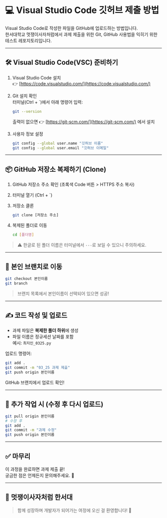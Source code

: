 # 💻 Visual Studio Code 깃허브 제출 방법

Visual Studio Code로 작성한 파일을 GitHub에 업로드하는 방법입니다.  
한서대학교 멋쟁이사자처럼에서 과제 제출을 위한 Git, GitHub 사용법을 익히기 위한 테스트 레포지토리입니다.

---

## 🛠️ Visual Studio Code(VSC) 준비하기

1. Visual Studio Code 설치  
   👉 [https://code.visualstudio.com/](https://code.visualstudio.com/)

2. Git 설치 확인  
   터미널(Ctrl + \`)에서 아래 명령어 입력:
   ```bash
   git --version
   ```
   출력이 없으면 👉 [https://git-scm.com/](https://git-scm.com/) 에서 설치

3. 사용자 정보 설정
   ```bash
   git config --global user.name "깃허브 이름"
   git config --global user.email "깃허브 이메일"
   ```

---

## 📦 GitHub 저장소 복제하기 (Clone)

1. GitHub 저장소 주소 확인 (초록색 Code 버튼 > HTTPS 주소 복사)

2. 터미널 열기 (Ctrl + \`)

3. 저장소 클론
   ```bash
   git clone [저장소 주소]
   ```

4. 복제된 폴더로 이동
   ```bash
   cd [폴더명]
   ```

> ⚠️ 한글로 된 폴더 이름은 터미널에서 `---`로 보일 수 있으니 주의하세요.

---

## 🌿 본인 브랜치로 이동

```bash
git checkout 본인이름
git branch
```

> 브랜치 목록에서 본인이름이 선택되어 있으면 성공!

---

## ✍️ 코드 작성 및 업로드

- 과제 파일은 **복제한 폴더 하위**에 생성
- 파일 이름은 정규세션 날짜를 포함  
  예시: `최지인_0325.py`

업로드 명령어:
```bash
git add .
git commit -m "03_25 과제 제출"
git push origin 본인이름
```

GitHub 브랜치에서 업로드 확인!

---

## 🔁 추가 작업 시 (수정 후 다시 업로드)

```bash
git pull origin 본인이름
# 수정 후
git add .
git commit -m "과제 수정"
git push origin 본인이름
```

---

## ✅ 마무리

이 과정을 완료하면 과제 제출 끝!  
궁금한 점은 언제든지 문의해주세요. 🙌

---

## 🦁 멋쟁이사자처럼 한서대

> 함께 성장하며 개발자가 되어가는 여정에 오신 걸 환영합니다! 🚀
